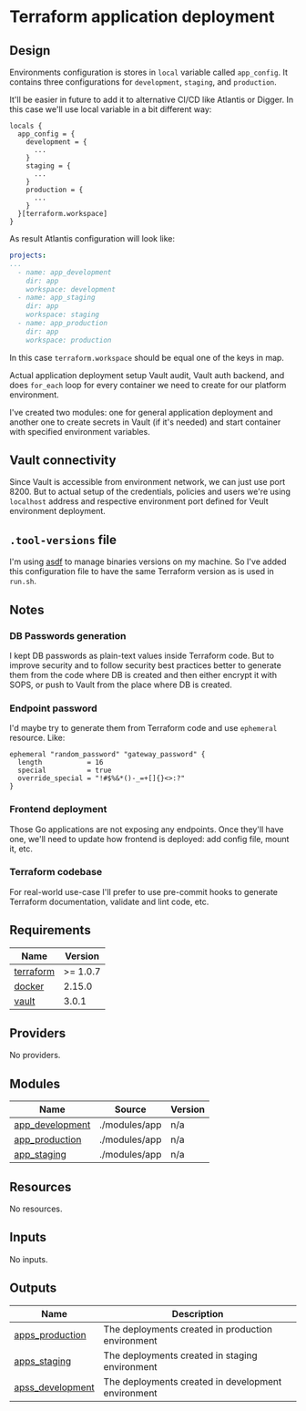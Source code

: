 # Terraform application deployment

## Design

Environments configuration is stores in `local` variable called `app_config`. It contains three configurations for `development`, `staging`, and `production`.

It'll be easier in future to add it to alternative CI/CD like Atlantis or Digger. In this case we'll use local variable in a bit different way:

```hcl
locals {
  app_config = {
    development = {
      ...
    }
    staging = {
      ...
    }
    production = {
      ...
    }
  }[terraform.workspace]
}
```

As result Atlantis configuration will look like:

```yaml
projects:
...
  - name: app_development
    dir: app
    workspace: development
  - name: app_staging
    dir: app
    workspace: staging
  - name: app_production
    dir: app
    workspace: production

```

In this case `terraform.workspace` should be equal one of the keys in map.

Actual application deployment setup Vault audit, Vault auth backend, and does `for_each` loop for every container we need to create for our platform environment.

I've created two modules: one for general application deployment and another one to create secrets in Vault (if it's needed) and start container with specified environment variables.

## Vault connectivity

Since Vault is accessible from environment network, we can just use port 8200. But to actual setup of the credentials, policies and users we're using `localhost` address and respective environment port defined for Veult environment deployment.

## `.tool-versions` file

I'm using [asdf](https://asdf-vm.com/) to manage binaries versions on my machine. So I've added this configuration file to have the same Terraform version as is used in `run.sh`.

## Notes

### DB Passwords generation

I kept DB passwords as plain-text values inside Terraform code. But to improve security and to follow security best practices better to generate them from the code where DB is created and then either encrypt it with SOPS, or push to Vault from the place where DB is created.

### Endpoint password

I'd maybe try to generate them from Terraform code and use `ephemeral` resource. Like:

```hcl
ephemeral "random_password" "gateway_password" {
  length           = 16
  special          = true
  override_special = "!#$%&*()-_=+[]{}<>:?"
}
```

### Frontend deployment

Those Go applications are not exposing any endpoints. Once they'll have one, we'll need to update how frontend is deployed: add config file, mount it, etc.

### Terraform codebase

For real-world use-case I'll prefer to use pre-commit hooks to generate Terraform documentation, validate and lint code, etc.

<!-- BEGIN_TF_DOCS -->
## Requirements

| Name | Version |
|------|---------|
| <a name="requirement_terraform"></a> [terraform](#requirement\_terraform) | >= 1.0.7 |
| <a name="requirement_docker"></a> [docker](#requirement\_docker) | 2.15.0 |
| <a name="requirement_vault"></a> [vault](#requirement\_vault) | 3.0.1 |

## Providers

No providers.

## Modules

| Name | Source | Version |
|------|--------|---------|
| <a name="module_app_development"></a> [app\_development](#module\_app\_development) | ./modules/app | n/a |
| <a name="module_app_production"></a> [app\_production](#module\_app\_production) | ./modules/app | n/a |
| <a name="module_app_staging"></a> [app\_staging](#module\_app\_staging) | ./modules/app | n/a |

## Resources

No resources.

## Inputs

No inputs.

## Outputs

| Name | Description |
|------|-------------|
| <a name="output_apps_production"></a> [apps\_production](#output\_apps\_production) | The deployments created in production environment |
| <a name="output_apps_staging"></a> [apps\_staging](#output\_apps\_staging) | The deployments created in staging environment |
| <a name="output_apss_development"></a> [apss\_development](#output\_apss\_development) | The deployments created in development environment |
<!-- END_TF_DOCS -->

